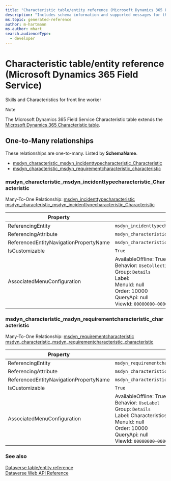 ```yaml
---
title: "Characteristic table/entity reference (Microsoft Dynamics 365 Field Service)"
description: "Includes schema information and supported messages for the Characteristic table/entity with Microsoft Dynamics 365 Field Service."
ms.topic: generated-reference
author: m-hartmann
ms.author: mhart
search.audienceType: 
  - developer
---
```


# Characteristic table/entity reference (Microsoft Dynamics 365 Field Service)

Skills and Characteristics for front line worker

> [!NOTE]
> The Microsoft Dynamics 365 Field Service Characteristic table extends the [Microsoft Dynamics 365 Characteristic table](/dynamics365/developer/reference/entities/characteristic).




## One-to-Many relationships

These relationships are one-to-many. Listed by **SchemaName**.

- [msdyn_characteristic_msdyn_incidenttypecharacteristic_Characteristic](#BKMK_msdyn_characteristic_msdyn_incidenttypecharacteristic_Characteristic)
- [msdyn_characteristic_msdyn_requirementcharacteristic_characteristic](#BKMK_msdyn_characteristic_msdyn_requirementcharacteristic_characteristic)

### <a name="BKMK_msdyn_characteristic_msdyn_incidenttypecharacteristic_Characteristic"></a> msdyn_characteristic_msdyn_incidenttypecharacteristic_Characteristic

Many-To-One Relationship: [msdyn_incidenttypecharacteristic msdyn_characteristic_msdyn_incidenttypecharacteristic_Characteristic](msdyn_incidenttypecharacteristic.md#BKMK_msdyn_characteristic_msdyn_incidenttypecharacteristic_Characteristic)

|Property|Value|
|---|---|
|ReferencingEntity|`msdyn_incidenttypecharacteristic`|
|ReferencingAttribute|`msdyn_characteristic`|
|ReferencedEntityNavigationPropertyName|`msdyn_characteristic_msdyn_incidenttypecharacteristic_Characteristic`|
|IsCustomizable|`True`|
|AssociatedMenuConfiguration|AvailableOffline: True<br />Behavior: `UseCollectionName`<br />Group: `Details`<br />Label: <br />MenuId: null<br />Order: 10000<br />QueryApi: null<br />ViewId: `00000000-0000-0000-0000-000000000000`|

### <a name="BKMK_msdyn_characteristic_msdyn_requirementcharacteristic_characteristic"></a> msdyn_characteristic_msdyn_requirementcharacteristic_characteristic

Many-To-One Relationship: [msdyn_requirementcharacteristic msdyn_characteristic_msdyn_requirementcharacteristic_characteristic](msdyn_requirementcharacteristic.md#BKMK_msdyn_characteristic_msdyn_requirementcharacteristic_characteristic)

|Property|Value|
|---|---|
|ReferencingEntity|`msdyn_requirementcharacteristic`|
|ReferencingAttribute|`msdyn_characteristic`|
|ReferencedEntityNavigationPropertyName|`msdyn_characteristic_msdyn_requirementcharacteristic_characteristic`|
|IsCustomizable|`True`|
|AssociatedMenuConfiguration|AvailableOffline: True<br />Behavior: `UseLabel`<br />Group: `Details`<br />Label: Characteristics<br />MenuId: null<br />Order: 10000<br />QueryApi: null<br />ViewId: `00000000-0000-0000-0000-000000000000`|



### See also

[Dataverse table/entity reference](/power-apps/developer/data-platform/reference/about-entity-reference)  
[Dataverse Web API Reference](/power-apps/developer/data-platform/webapi/reference/about)   

